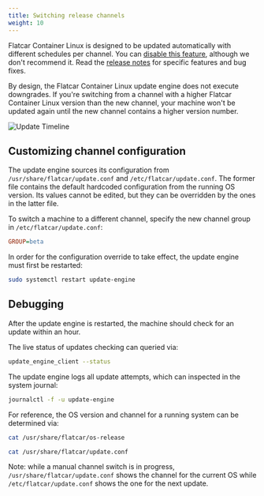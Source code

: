 ```yaml
---
title: Switching release channels
weight: 10
---
```


Flatcar Container Linux is designed to be updated automatically with different schedules per channel. You can [disable this feature](update-strategies), although we don't recommend it. Read the [release notes](https://flatcar-linux.org/releases) for specific features and bug fixes.

By design, the Flatcar Container Linux update engine does not execute downgrades. If you're switching from a channel with a higher Flatcar Container Linux version than the new channel, your machine won't be updated again until the new channel contains a higher version number.

![Update Timeline](img/update-timeline.png)

## Customizing channel configuration

The update engine sources its configuration from `/usr/share/flatcar/update.conf` and `/etc/flatcar/update.conf`.
The former file contains the default hardcoded configuration from the running OS version. Its values cannot be edited, but they can be overridden by the ones in the latter file.

To switch a machine to a different channel, specify the new channel group in `/etc/flatcar/update.conf`:

```ini
GROUP=beta
```

In order for the configuration override to take effect, the update engine must first be restarted:

```sh
sudo systemctl restart update-engine
```

## Debugging

After the update engine is restarted, the machine should check for an update within an hour.

The live status of updates checking can queried via:

```sh
update_engine_client --status
```

The update engine logs all update attempts, which can inspected in the system journal:

```sh
journalctl -f -u update-engine
```

For reference, the OS version and channel for a running system can be determined via:

```sh
cat /usr/share/flatcar/os-release

cat /usr/share/flatcar/update.conf
```

Note: while a manual channel switch is in progress, `/usr/share/flatcar/update.conf` shows the channel for the current OS while `/etc/flatcar/update.conf` shows the one for the next update.
